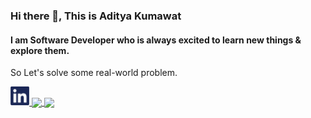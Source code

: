 
### Hi there 👋, This is Aditya Kumawat
#### I am Software Developer who is always excited to learn new things & explore them.  

So Let's solve some real-world problem. 
<!-- ![I am a Programmer, Competitive Coder & Developer.  ](https://github.com/Git-Codder/Git-Codder/blob/main/github.jpg?s=200) -->
<!-- <a href="https://github.com/Git-Codder/Git-Codder">
<!-- <img src="https://github.com/Git-Codder/Git-Codder/blob/main/github.jpg" width="40%" height="210px" style="border-radius:50%" >
</a> 
<a href="https://github.com/Git-Codder/Git-Codder">
  <img src="https://github.com/Git-Codder/Git-Codder/blob/main/github_3.jpg" width="40%" height="210px" style="border-radius:50%" >
</a> -->


<!-- [<img src='https://github.com/Git-Codder/Git-Codder/blob/main/github_github.png' alt='github' height='30' style="border-radius:50%" >](https://github.com/Git-Codder)    -->
<a href='https://www.linkedin.com/in/aditya-kumawat-48152a206/'>
  <img src='https://github.com/Git-Codder/Git-Codder/blob/main/github_linkdin.png' alt='linkedin' height='30' style="border-radius: 80;">
</a>

<!-- <a href="https://github.com/Git-Codder/Git-Codder">
  <img align="center" src="https://github-readme-stats.vercel.app/api/top-langs/?username=Git-Codder&hide=java,html,tex&title_color=ffffff&text_color=c9cacc&icon_color=2bbc8a&bg_color=1d1f21&langs_count=3" />
</a>
<a href="https://github.com/Git-Codder/Git-Codder">
  <img align="center" src="https://github-readme-stats.vercel.app/api?username=Git-Codder&show_icons=true&line_height=27&count_private=true&title_color=ffffff&text_color=c9cacc&icon_color=2bbc8a&bg_color=1d1f21" />
</a>  -->

<a href="https://github.com/Git-Codder/YouUp">
  <img align="center" src="https://github-readme-stats.vercel.app/api/pin/?username=Git-Codder&repo=YouUp&title_color=ffffff&text_color=c9cacc&icon_color=2bbc8a&bg_color=1d1f21" />
</a>

<a href="https://github.com/Git-Codder/Banks_Info">
  <img align="center" src="https://github-readme-stats.vercel.app/api/pin/?username=Git-Codder&repo=Banks_Info&title_color=ffffff&text_color=c9cacc&icon_color=2bbc8a&bg_color=1d1f21" />
</a> 

<!-- ![GitHub Activity Graph](https://activity-graph.herokuapp.com/graph?username=Git-Codder)   -->

<!-- ![GitHub streak stats](https://github-readme-streak-stats.herokuapp.com/?user=Git-Codder)   -->

<!-- ![Profile views](https://gpvc.arturio.dev/Git-Codder)   -->

